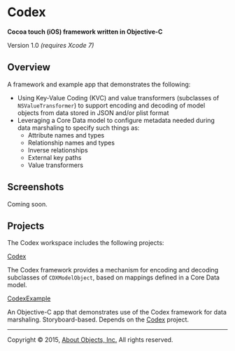 # Codex
**Cocoa touch (iOS) framework written in Objective-C**

Version 1.0 *(requires Xcode 7)*

## Overview
A framework and example app that demonstrates the following:

* Using Key-Value Coding (KVC) and value transformers (subclasses of `NSValueTransformer`) to support encoding and decoding of model objects from data stored in JSON and/or plist format
* Leveraging a Core Data model to configure metadata needed during data marshaling to specify such things as:
  - Attribute names and types
  - Relationship names and types
  - Inverse relationships
  - External key paths
  - Value transformers


## Screenshots

Coming soon.

<!--![](Screenshots/reading-list.png)-->
<!--<span style="width: 36px;">&nbsp;&nbsp;&nbsp;<span>-->
<!--![](Screenshots/swiped-cell.png)-->
<!--<span style="width: 36px;">&nbsp;&nbsp;&nbsp;<span>-->
<!--![](Screenshots/action-sheet.png)-->
<!--<span style="width: 36px;">&nbsp;&nbsp;&nbsp;<span>-->
<!--![](Screenshots/book-detail.png)-->

## Projects

The Codex workspace includes the following projects:

[Codex](https://github.com/AboutObjectsTraining/Codex/tree/master/Codex)

The Codex framework provides a mechanism for encoding and decoding subclasses of `CDXModelObject`, based on mappings defined in a Core Data model.

[CodexExample](https://github.com/AboutObjectsTraining/Codex/tree/master/CodexExample)

An Objective-C app that demonstrates use of the Codex framework for data marshaling. Storyboard-based. Depends on the [Codex](https://github.com/AboutObjectsTraining/Codex/tree/master/Codex) project.
 
---

Copyright &copy; 2015, [About Objects, Inc.](http://www.aboutobjects.com) All rights reserved. 